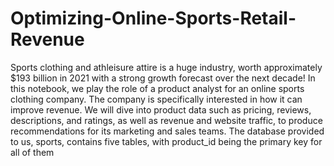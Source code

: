 # Optimizing-Online-Sports-Retail-Revenue
Sports clothing and athleisure attire is a huge industry, worth approximately $193 billion in 2021 with a strong growth forecast over the next decade!  In this notebook, we play the role of a product analyst for an online sports clothing company. The company is specifically interested in how it can improve revenue. We will dive into product data such as pricing, reviews, descriptions, and ratings, as well as revenue and website traffic, to produce recommendations for its marketing and sales teams.  The database provided to us, sports, contains five tables, with product_id being the primary key for all of them
